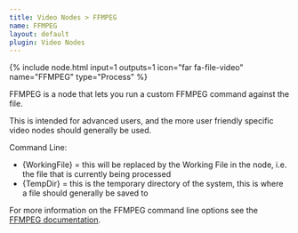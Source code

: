 ```yaml
---
title: Video Nodes > FFMPEG
name: FFMPEG
layout: default
plugin: Video Nodes
---
```


{% include node.html input=1 outputs=1 icon="far fa-file-video" name="FFMPEG" type="Process" %}

FFMPEG is a node that lets you run a custom FFMPEG command against the file.

This is intended for advanced users, and the more user friendly specific video nodes should generally be used.

Command Line:
- {WorkingFile} = this will be replaced by the Working File in the node, i.e. the file that is currently being processed
- {TempDir} = this is the temporary directory of the system, this is where a file should generally be saved to

For more information on the FFMPEG command line options see the [FFMPEG documentation](https://ffmpeg.org/ffmpeg.html).
